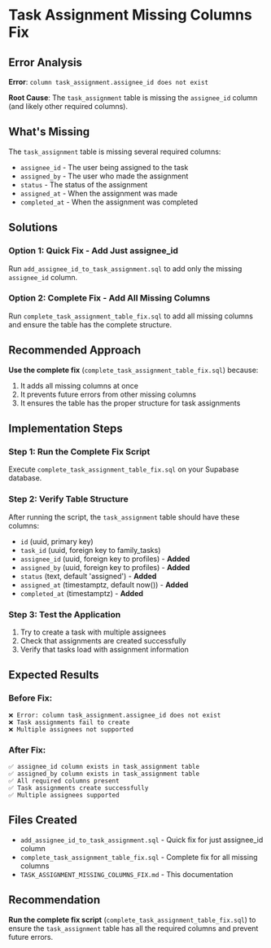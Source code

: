 # Task Assignment Missing Columns Fix

## Error Analysis

**Error**: `column task_assignment.assignee_id does not exist`

**Root Cause**: The `task_assignment` table is missing the `assignee_id` column (and likely other required columns).

## What's Missing

The `task_assignment` table is missing several required columns:
- `assignee_id` - The user being assigned to the task
- `assigned_by` - The user who made the assignment
- `status` - The status of the assignment
- `assigned_at` - When the assignment was made
- `completed_at` - When the assignment was completed

## Solutions

### **Option 1: Quick Fix - Add Just assignee_id**
Run `add_assignee_id_to_task_assignment.sql` to add only the missing `assignee_id` column.

### **Option 2: Complete Fix - Add All Missing Columns**
Run `complete_task_assignment_table_fix.sql` to add all missing columns and ensure the table has the complete structure.

## Recommended Approach

**Use the complete fix** (`complete_task_assignment_table_fix.sql`) because:
1. It adds all missing columns at once
2. It prevents future errors from other missing columns
3. It ensures the table has the proper structure for task assignments

## Implementation Steps

### **Step 1: Run the Complete Fix Script**
Execute `complete_task_assignment_table_fix.sql` on your Supabase database.

### **Step 2: Verify Table Structure**
After running the script, the `task_assignment` table should have these columns:
- `id` (uuid, primary key)
- `task_id` (uuid, foreign key to family_tasks)
- `assignee_id` (uuid, foreign key to profiles) - **Added**
- `assigned_by` (uuid, foreign key to profiles) - **Added**
- `status` (text, default 'assigned') - **Added**
- `assigned_at` (timestamptz, default now()) - **Added**
- `completed_at` (timestamptz) - **Added**

### **Step 3: Test the Application**
1. Try to create a task with multiple assignees
2. Check that assignments are created successfully
3. Verify that tasks load with assignment information

## Expected Results

### **Before Fix**:
```
❌ Error: column task_assignment.assignee_id does not exist
❌ Task assignments fail to create
❌ Multiple assignees not supported
```

### **After Fix**:
```
✅ assignee_id column exists in task_assignment table
✅ assigned_by column exists in task_assignment table
✅ All required columns present
✅ Task assignments create successfully
✅ Multiple assignees supported
```

## Files Created

- `add_assignee_id_to_task_assignment.sql` - Quick fix for just assignee_id column
- `complete_task_assignment_table_fix.sql` - Complete fix for all missing columns
- `TASK_ASSIGNMENT_MISSING_COLUMNS_FIX.md` - This documentation

## Recommendation

**Run the complete fix script** (`complete_task_assignment_table_fix.sql`) to ensure the `task_assignment` table has all the required columns and prevent future errors.

